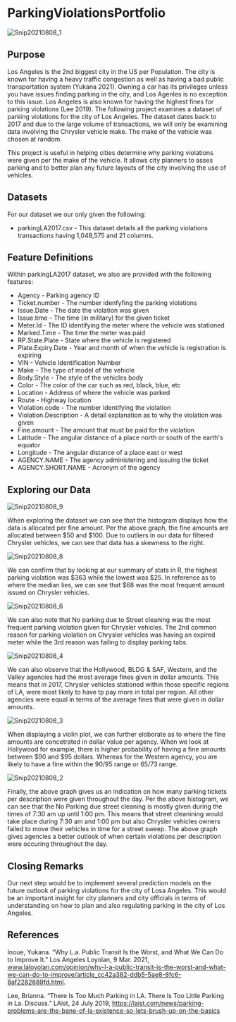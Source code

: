 # ParkingViolationsPortfolio

![Snip20210808_1](https://user-images.githubusercontent.com/24769002/128640756-eebc0094-fc51-4f07-9edc-af04df99cc40.png)


Purpose
------------------------
Los Angeles is the 2nd biggest city in the US per Population. The city is known for having a heavy traffic congestion as well as having a bad public transportation system (Yukana 2021). Owning a car has its privileges unless you have issues finding parking in the city, and Los Agenles is no exception to this issue. Los Angeles is also known for having the highest fines for parking violations (Lee 2019). The following project examines a dataset of parking violations for the city of Los Angeles. The dataset dates back to 2017 and due to the large volume of transactions, we will only be examining data involving the Chrysler vehicle make. The make of the vehicle was chosen at random.

This project is useful in helping cities determine why parking violations were given per the make of the vehicle. It allows city planners to asses parking and to better plan any future layouts of the city involving the use of vehicles.

Datasets
------------------------
For our dataset we our only given the following:
  * parkingLA2017.csv - This dataset details all the parking violations transactions having 1,048,575 and 21 columns.

Feature Definitions
------------------------
Within parkingLA2017 dataset, we also are provided with the following features:
  * Agency - Parking agency ID 
  * Ticket.number - The number idenfyfing the parking violations
  * Issue.Date - The date the violation was given
  * Issue.time - The time (in military) for the given ticket
  * Meter.Id - The ID identifying the meter where the vehicle was stationed
  * Marked.Time - The time the meter was paid
  * RP.State.Plate - State where the vehicle is registered
  * Plate.Expiry.Date - Year and month of when the vehicle is registration is expiring
  * VIN - Vehicle Identification Number
  * Make - The type of model of the vehicle
  * Body.Style - The style of the vehicles body
  * Color - The color of the car such as red, black, blue, etc
  * Location - Address of where the vehicle was parked
  * Route - Highway location
  * Violation.code - The number identifying the violation
  * Violation.Description - A detail explanation as to why the violation was given
  * Fine.amount - The amount that must be paid for the violation
  * Latitude - The angular distance of a place north or south of the earth's equator
  * Longitude - The angular distance of a place east or west 
  * AGENCY.NAME - The agency administering and issuing the ticket
  * AGENCY.SHORT.NAME - Acronym of the agency 

Exploring our Data
------------------------
![Snip20210808_9](https://user-images.githubusercontent.com/24769002/128643030-5d1c63f9-74df-46cf-afdd-62ff639b2361.png)

When exploring the dataset we can see that the histogram displays how the data is allocated per fine amount. Per the above graph, the fine amounts are allocated between $50 and $100. Due to outliers in our data for filtered Chrysler vehicles, we can see that data has a skewness to the right.

![Snip20210808_8](https://user-images.githubusercontent.com/24769002/128643175-22017830-1a56-45c3-b9d7-04b88721dd4b.png)

We can confirm that by looking at our summary of stats in R, the highest parking violation was $363 while the lowest was $25. In reference as to where the median lies, we can see that $68 was the most frequent amount issued on Chrysler vehicles.

![Snip20210808_6](https://user-images.githubusercontent.com/24769002/128643067-163f48b3-fe57-4c03-9e1b-e0699dbd27e8.png)

We can also note that No parking due to Street cleaning was the most frequent parking violation given for Chrysler vehicles. The 2nd common reason for parking violation on Chrysler vehicles was having an expired meter while the 3rd reason was failing to display parking tabs.

![Snip20210808_4](https://user-images.githubusercontent.com/24769002/128643081-370f10b2-af7f-43d2-ab6b-275bba9af391.png)

We can also observe that the Hollywood, BLDG & SAF, Western, and the Valley agencies had the most average fines given in dollar amounts. This means that in 2017, Chrysler vehicles stationed within those specific regions of LA, were most likely to have tp pay more in total per region. All other agencies were equal in terms of the average fines that were given in dollar amounts.

![Snip20210808_3](https://user-images.githubusercontent.com/24769002/128643100-258b2fdc-d7fa-4f02-bc78-3499f19b1a2a.png)

When displaying a violin plot, we can further eloborate as to where the fine amounts are concetrated in dollar value per agency. When we look at Hollywood for example, there is higher probability of having a fine amounts between $90 and $95 dollars. Whereas for the Western agency, you are likely to have a fine within the $90/$95 range or $65/$73 range.   

![Snip20210808_2](https://user-images.githubusercontent.com/24769002/128643182-8d5919c0-0249-4e03-8033-a9657575f8a8.png)

Finally, the above graph gives us an indication on how many parking tickets per description were given throughout the day. Per the above histogram, we can see that the No Parking due street cleaning is mostly given during the times of 7:30 am up until 1:00 pm. This means that street cleanining would take place during 7:30 am and 1:00 pm but also Chrysler vehicles owners failed to move their vehicles in time for a street sweep. The above graph gives agencies a better outlook of when certain violations per description were occuring throughout the day. 

Closing Remarks
------------------------
Our next step would be to implement several prediction models on the future outlook of parking violations for the city of Losa Angeles. This would be an important insight for city planners and city officials in terms of understanding on how to plan and also regulating parking in the city of Los Angeles.

References
------------------------
Inoue, Yukana. “Why L.a. Public Transit Is the Worst, and What We Can Do to Improve It.” Los Angeles Loyolan, 9 Mar. 2021, www.laloyolan.com/opinion/why-l-a-public-transit-is-the-worst-and-what-we-can-do-to-improve/article_cc42a382-ddb5-5ae8-8fc6-8af2282689fd.html. 

Lee, Brianna. “There Is Too Much Parking in LA. There Is Too Little Parking in La. Discuss.” LAist, 24 July 2019, 
https://laist.com/news/parking-problems-are-the-bane-of-la-existence-so-lets-brush-up-on-the-basics

